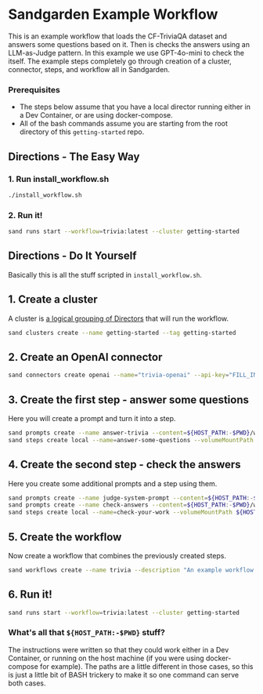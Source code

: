 # Sandgarden Example Workflow

This is an example workflow that loads the CF-TriviaQA dataset and answers some questions based on it. Then is checks the answers using an LLM-as-Judge pattern. In this example we use GPT-4o-mini to check the itself. The example steps completely go through creation of a cluster, connector, steps, and workflow all in Sandgarden.

### Prerequisites

* The steps below assume that you have a local director running either in a Dev Container, or are using docker-compose.
* All of the bash commands assume you are starting from the root directory of this `getting-started` repo.

## Directions - The Easy Way

### 1. Run install_workflow.sh
```bash
./install_workflow.sh
```

### 2. Run it!
```bash
sand runs start --workflow=trivia:latest --cluster getting-started
```

## Directions - Do It Yourself

Basically this is all the stuff scripted in `install_workflow.sh`.

## 1. Create a cluster
A cluster is [a logical grouping of Directors](https://privatedocs.sandgarden.com/docs/using/concepts) that will run the workflow.

```bash
sand clusters create --name getting-started --tag getting-started
```

## 2. Create an OpenAI connector

```bash
sand connectors create openai --name="trivia-openai" --api-key="FILL_IN"
```

## 3. Create the first step - answer some questions
Here you will create a prompt and turn it into a step.

```bash
sand prompts create --name answer-trivia --content=${HOST_PATH:-$PWD}/workflow/steps/001_answer_some_questions/prompts/answer-trivia.txt
sand steps create local --name=answer-some-questions --volumeMountPath ${HOST_PATH:-$PWD}/workflow/steps/001_answer_some_questions --connector trivia-openai --tag=latest --prompt answer-trivia --cluster getting-started
```

## 4. Create the second step - check the answers
Here you create some additional prompts and a step using them.

```bash
sand prompts create --name judge-system-prompt --content=${HOST_PATH:-$PWD}/workflow/steps/002_check_your_work/prompts/judge-system-prompt.txt
sand prompts create --name check-answers --content=${HOST_PATH:-$PWD}/workflow/steps/002_check_your_work/prompts/check-answers.txt
sand steps create local --name=check-your-work --volumeMountPath ${HOST_PATH:-$PWD}/workflow/steps/002_check_your_work --connector trivia-openai --prompt check-answers:1 --prompt judge-system-prompt:1 --tag latest  --cluster getting-started
```

## 5. Create the workflow
Now create a workflow that combines the previously created steps.

```bash
sand workflows create --name trivia --description "An example workflow using GPT-4o-mini to answer questions from the CF-TriviaQA Dataset" --stages='[{"step":"answer-some-questions:latest"},{"step":"check-your-work:latest"}]'  --tag latest --cluster getting-started
```

## 6. Run it!

```bash
sand runs start --workflow=trivia:latest --cluster getting-started
```

### What's all that `${HOST_PATH:-$PWD}` stuff?

The instructions were written so that they could work either in a Dev Container, or running on the host machine (if you were using docker-compose for example). The paths are a little different in those cases, so this is just a little bit of BASH trickery to make it so one command can serve both cases.
